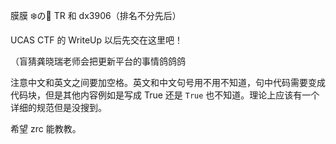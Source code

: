 膜膜 ❄️の🌸 TR 和 dx3906（排名不分先后）

UCAS CTF 的 WriteUp 以后先交在这里吧！

（盲猜龚晓瑞老师会把更新平台的事情鸽鸽鸽

注意中文和英文之间要加空格。英文和中文句号用不用不知道，句中代码需要变成代码块，但是其他内容例如是写成 True 还是 `True` 也不知道。理论上应该有一个详细的规范但是没搜到。

希望 zrc 能教教。